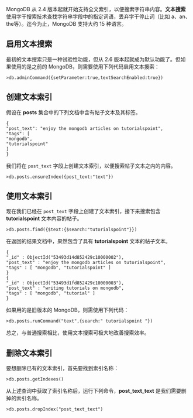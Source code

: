 MongoDB 从 2.4 版本起就开始支持全文索引，以便搜索字符串内容。**文本搜索**使用字干搜索技术查找字符串字段中的指定词语，丢弃字干停止词（比如 a、an、the等）。迄今为止，MongoDB 支持大约 15 种语言。  

## 启用文本搜索  

最初的文本搜索只是一种试验性功能，但从 2.6 版本起就成为默认功能了。但如果使用的是之前的 MongoDB，则需要使用下列代码启用文本搜索：  

`>db.adminCommand({setParameter:true,textSearchEnabled:true})`    

## 创建文本索引  

假设在 **posts** 集合中的下列文档中含有帖子文本及其标签。  

```  
{
"post_text": "enjoy the mongodb articles on tutorialspoint",
"tags": [
"mongodb",
"tutorialspoint"
]
}

```  

我们将在 `post_text` 字段上创建文本索引，以便搜索帖子文本之内的内容。  

`>db.posts.ensureIndex({post_text:"text"})`  

## 使用文本索引  

现在我们已经在 `post_text` 字段上创建了文本索引，接下来搜索包含 **tutorialspoint** 文本内容的帖子。  

`>db.posts.find({$text:{$search:"tutorialspoint"}})`   

在返回的结果文档中，果然包含了具有 **tutorialspoint** 文本的帖子文本。 
```  
{ 
"_id" : ObjectId("53493d14d852429c10000002"), 
"post_text" : "enjoy the mongodb articles on tutorialspoint", 
"tags" : [ "mongodb", "tutorialspoint" ]
}
{
"_id" : ObjectId("53493d1fd852429c10000003"), 
"post_text" : "writing tutorials on mongodb",
"tags" : [ "mongodb", "tutorial" ] 
}

```  

如果用的是旧版本的 MongoDB，则需使用下列代码：  

`>db.posts.runCommand("text",{search:" tutorialspoint "})`   

总之，与普通搜索相比，使用文本搜索可极大地改善搜索效率。  

## 删除文本索引  

要想删除已有的文本索引，首先要找到索引名称：  

`>db.posts.getIndexes()`  

从上述查询中获取了索引名称后，运行下列命令，**post_text_text** 是我们需要删掉的索引名称。  

`>db.posts.dropIndex("post_text_text")` 






